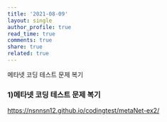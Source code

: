 ```yaml
---
title: '2021-08-09'
layout: single
author_profile: true
read_time: true
comments: true
share: true
related: true
---
```

메타넷 코딩 테스트 문제 복기  


### 1)메타넷 코딩 테스트 문제 복기
<a href="https://nsnnsn12.github.io/codingtest/metaNet-ex2/" target="_blank">https://nsnnsn12.github.io/codingtest/metaNet-ex2/</a>